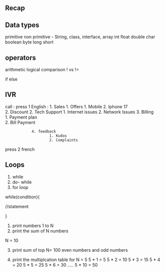 ## Recap 

## Data types
primitive           non primitive - String, class, interface, array
int
float
double
char
boolean 
byte
long
short


## operators
arithmetic 
logical
comparison 
!   vs   !=


if else 

## IVR

call : 
press 1 English :
                1. Sales 
                        1. Offers
                                1. Mobile
                                2. Iphone 17     
                        2. Discount
                2. Tech Support
                        1. Internet issues
                        2. Network Issues
                3. Billing  
                        1. Payment plan     
                        2. Bill Payment
                        
                4. feedback
                        1. Kudos
                        2. Complaints    
        
press 2 french 


## Loops 

1. while
2. do- while 
3. for loop 



while(condition){

//statement 

}


1. print numbers 1 to N
2. print the sum of N numbers 

N = 10 

3. print sum of top N= 100 even numbers 
and odd numbers 


4. print the multiplcation table for N = 5
5 * 1 = 5
5 * 2 = 10
5 * 3 = 15
5 * 4 = 20
5 * 5 = 25
5 * 6 = 30
.....
5 * 10 = 50










